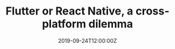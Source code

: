 ---
date: 2019-09-24T12:00:00Z
title: "Flutter or React Native, a cross-platform dilemma"
performDate: 2019-09-24
location: .droidconGreece, Herakleio
speakerDeck: b0cf691e84a449b99fe37bfa4b8b94a1
eventUrl: https://droidcon.gr/portfolio/marco-gomiero/
summary: Nowadays the hype around Flutter is raising a lot. But what about the “(not so) old-fashioned” React Native?<br>In this talk, we will see the basics and the differences between the two frameworks. In particular, we will understand how to build User Interfaces and how the internals of the two framework works. Finally, we will try to understand when and why to choose a cross-platform framework and which of the two.<br>All this journey is based on the true story of an Android Developer that he wanted to explore the cross-platform jungle both for work and fun reasons.
---
